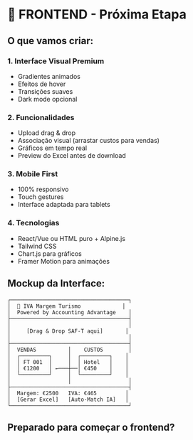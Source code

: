 # 🎨 FRONTEND - Próxima Etapa

## O que vamos criar:

### 1. Interface Visual Premium
- Gradientes animados
- Efeitos de hover
- Transições suaves
- Dark mode opcional

### 2. Funcionalidades
- Upload drag & drop
- Associação visual (arrastar custos para vendas)
- Gráficos em tempo real
- Preview do Excel antes de download

### 3. Mobile First
- 100% responsivo
- Touch gestures
- Interface adaptada para tablets

### 4. Tecnologias
- React/Vue ou HTML puro + Alpine.js
- Tailwind CSS
- Chart.js para gráficos
- Framer Motion para animações

## Mockup da Interface:

```
┌─────────────────────────────────────┐
│  🚀 IVA Margem Turismo             │
│  Powered by Accounting Advantage    │
├─────────────────────────────────────┤
│                                     │
│     [Drag & Drop SAF-T aqui]       │
│                                     │
├─────────────────────────────────────┤
│  VENDAS          │    CUSTOS        │
│  ┌─────────┐     │  ┌─────────┐    │
│  │ FT 001  │     │  │ Hotel   │    │
│  │ €1200   │ ←───┼──│ €450    │    │
│  └─────────┘     │  └─────────┘    │
│                  │                  │
├─────────────────────────────────────┤
│  Margem: €2500   IVA: €465         │
│  [Gerar Excel]   [Auto-Match IA]   │
└─────────────────────────────────────┘
```

## Preparado para começar o frontend?